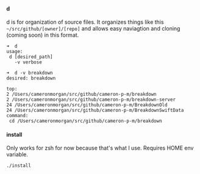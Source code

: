#### d

d is for organization of source files. It organizes things like this `~/src/github/[owner]/[repo]` and allows easy naviagtion and cloning (coming soon) in this format.

```
➜  d                                                                                                             
usage:
 d [desired_path]
   -v verbose

➜  d -v breakdown                                                                                                
desired: breakdown

top:
2 /Users/cameronmorgan/src/github/cameron-p-m/breakdown
2 /Users/cameronmorgan/src/github/cameron-p-m/breakdown-server
24 /Users/cameronmorgan/src/github/cameron-p-m/BreakdownOld
24 /Users/cameronmorgan/src/github/cameron-p-m/BreakdownSwiftData
command:
 cd /Users/cameronmorgan/src/github/cameron-p-m/breakdown

```

#### install

Only works for zsh for now because that's what I use. Requires HOME env variable.

```
./install
```